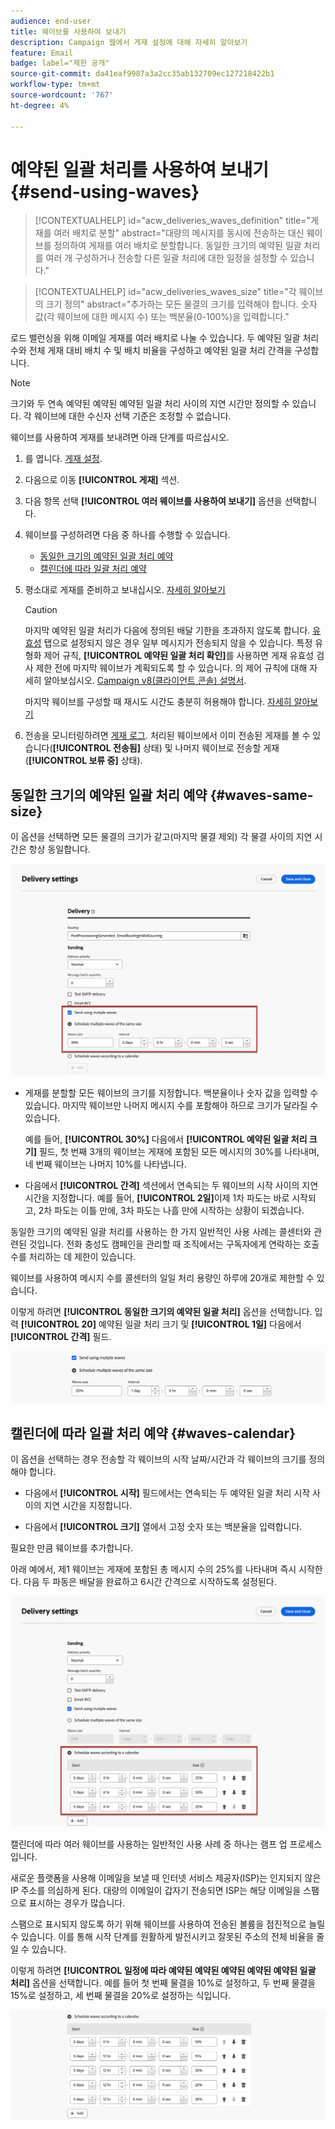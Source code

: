 ```yaml
---
audience: end-user
title: 웨이브를 사용하여 보내기
description: Campaign 웹에서 게재 설정에 대해 자세히 알아보기
feature: Email
badge: label="제한 공개"
source-git-commit: da41eaf9987a3a2cc35ab132709ec127218422b1
workflow-type: tm+mt
source-wordcount: '767'
ht-degree: 4%

---
```



# 예약된 일괄 처리를 사용하여 보내기 {#send-using-waves}

>[!CONTEXTUALHELP]
>id="acw_deliveries_waves_definition"
>title="게재를 여러 배치로 분할"
>abstract="대량의 메시지를 동시에 전송하는 대신 웨이브를 정의하여 게재를 여러 배치로 분할합니다. 동일한 크기의 예약된 일괄 처리를 여러 개 구성하거나 전송할 다른 일괄 처리에 대한 일정을 설정할 수 있습니다."

>[!CONTEXTUALHELP]
>id="acw_deliveries_waves_size"
>title="각 웨이브의 크기 정의"
>abstract="추가하는 모든 물결의 크기를 입력해야 합니다. 숫자 값(각 웨이브에 대한 메시지 수) 또는 백분율(0-100%)을 입력합니다."

로드 밸런싱을 위해 이메일 게재를 여러 배치로 나눌 수 있습니다. 두 예약된 일괄 처리 수와 전체 게재 대비 배치 수 및 배치 비율을 구성하고 예약된 일괄 처리 간격을 구성합니다.

>[!NOTE]
>
>크기와 두 연속 예약된 예약된 예약된 일괄 처리 사이의 지연 시간만 정의할 수 있습니다. 각 웨이브에 대한 수신자 선택 기준은 조정할 수 없습니다.

웨이브를 사용하여 게재를 보내려면 아래 단계를 따르십시오.

1. 를 엽니다. [게재 설정](delivery-settings.md#retries).

1. 다음으로 이동 **[!UICONTROL 게재]** 섹션.

1. 다음 항목 선택 **[!UICONTROL 여러 웨이브를 사용하여 보내기]** 옵션을 선택합니다.

1. 웨이브를 구성하려면 다음 중 하나를 수행할 수 있습니다.

   * [동일한 크기의 예약된 일괄 처리 예약](#waves-same-size)
   * [캘린더에 따라 일괄 처리 예약](#waves-calendar)

1. 평소대로 게재를 준비하고 보내십시오. [자세히 알아보기](../msg/gs-deliveries.md)

   >[!CAUTION]
   >
   >마지막 예약된 일괄 처리가 다음에 정의된 배달 기한을 초과하지 않도록 합니다. [유효성](delivery-settings.md#validity) 탭으로 설정되지 않은 경우 일부 메시지가 전송되지 않을 수 있습니다. 특정 유형화 제어 규칙, **[!UICONTROL 예약된 일괄 처리 확인]**&#x200B;를 사용하면 게재 유효성 검사 제한 전에 마지막 웨이브가 계획되도록 할 수 있습니다. 의 제어 규칙에 대해 자세히 알아보십시오. [Campaign v8(클라이언트 콘솔) 설명서](https://experienceleague.adobe.com/docs/campaign/automation/campaign-optimization/control-rules.html).
   >
   >마지막 웨이브를 구성할 때 재시도 시간도 충분히 허용해야 합니다. [자세히 알아보기](delivery-settings.md#retries)

1. 전송을 모니터링하려면 [게재 로그](../monitor/delivery-logs.md). 처리된 웨이브에서 이미 전송된 게재를 볼 수 있습니다(**[!UICONTROL 전송됨]** 상태) 및 나머지 웨이브로 전송할 게재(**[!UICONTROL 보류 중]** 상태).

## 동일한 크기의 예약된 일괄 처리 예약 {#waves-same-size}

이 옵션을 선택하면 모든 물결의 크기가 같고(마지막 물결 제외) 각 물결 사이의 지연 시간은 항상 동일합니다.

![](assets/waves-same-size.png)

* 게재를 분할할 모든 웨이브의 크기를 지정합니다. 백분율이나 숫자 값을 입력할 수 있습니다. 마지막 웨이브만 나머지 메시지 수를 포함해야 하므로 크기가 달라질 수 있습니다.

  예를 들어, **[!UICONTROL 30%]** 다음에서 **[!UICONTROL 예약된 일괄 처리 크기]** 필드, 첫 번째 3개의 웨이브는 게재에 포함된 모든 메시지의 30%를 나타내며, 네 번째 웨이브는 나머지 10%를 나타냅니다.

* 다음에서 **[!UICONTROL 간격]** 섹션에서 연속되는 두 웨이브의 시작 사이의 지연 시간을 지정합니다. 예를 들어, **[!UICONTROL 2일]**&#x200B;이제 1차 파도는 바로 시작되고, 2차 파도는 이틀 만에, 3차 파도는 나흘 만에 시작하는 상황이 되겠습니다.

동일한 크기의 예약된 일괄 처리를 사용하는 한 가지 일반적인 사용 사례는 콜센터와 관련된 것입니다. 전화 충성도 캠페인을 관리할 때 조직에서는 구독자에게 연락하는 호출 수를 처리하는 데 제한이 있습니다.

웨이브를 사용하여 메시지 수를 콜센터의 일일 처리 용량인 하루에 20개로 제한할 수 있습니다.

이렇게 하려면 **[!UICONTROL 동일한 크기의 예약된 일괄 처리]** 옵션을 선택합니다. 입력 **[!UICONTROL 20]** 예약된 일괄 처리 크기 및 **[!UICONTROL 1일]** 다음에서 **[!UICONTROL 간격]** 필드.

![](assets/waves-call-center.png)

## 캘린더에 따라 일괄 처리 예약 {#waves-calendar}

이 옵션을 선택하는 경우 전송할 각 웨이브의 시작 날짜/시간과 각 웨이브의 크기를 정의해야 합니다.

* 다음에서 **[!UICONTROL 시작]** 필드에서는 연속되는 두 예약된 일괄 처리 시작 사이의 지연 시간을 지정합니다.

* 다음에서 **[!UICONTROL 크기]** 열에서 고정 숫자 또는 백분율을 입력합니다.

필요한 만큼 웨이브를 추가합니다.

아래 예에서, 제1 웨이브는 게재에 포함된 총 메시지 수의 25%를 나타내며 즉시 시작한다. 다음 두 파동은 배달을 완료하고 6시간 간격으로 시작하도록 설정된다.

![](assets/waves-calendar.png)

캘린더에 따라 여러 웨이브를 사용하는 일반적인 사용 사례 중 하나는 램프 업 프로세스입니다.

새로운 플랫폼을 사용해 이메일을 보낼 때 인터넷 서비스 제공자(ISP)는 인지되지 않은 IP 주소를 의심하게 된다. 대량의 이메일이 갑자기 전송되면 ISP는 해당 이메일을 스팸으로 표시하는 경우가 많습니다.

스팸으로 표시되지 않도록 하기 위해 웨이브를 사용하여 전송된 볼륨을 점진적으로 늘릴 수 있습니다. 이를 통해 시작 단계를 원활하게 발전시키고 잘못된 주소의 전체 비율을 줄일 수 있습니다.

이렇게 하려면 **[!UICONTROL 일정에 따라 예약된 예약된 예약된 예약된 예약된 일괄 처리]** 옵션을 선택합니다. 예를 들어 첫 번째 물결을 10%로 설정하고, 두 번째 물결을 15%로 설정하고, 세 번째 물결을 20%로 설정하는 식입니다.

![](assets/waves-ramp-up.png)



